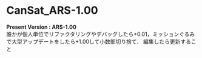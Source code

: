 # CanSat_ARS-1.00

**Present Version : ARS-1.00**   
誰かが個人単位でリファクタリングやデバッグしたら+0.01，ミッションぐるみで大型アップデートをしたら+1.00して小数部切り捨て．
編集したら更新すること
